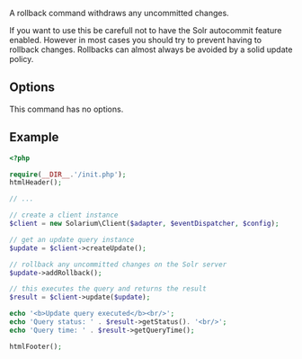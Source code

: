 A rollback command withdraws any uncommitted changes.

If you want to use this be carefull not to have the Solr autocommit feature enabled. However in most cases you should try to prevent having to rollback changes. Rollbacks can almost always be avoided by a solid update policy.

Options
-------

This command has no options.

Example
-------

```php
<?php

require(__DIR__.'/init.php');
htmlHeader();

// ...

// create a client instance
$client = new Solarium\Client($adapter, $eventDispatcher, $config);

// get an update query instance
$update = $client->createUpdate();

// rollback any uncommitted changes on the Solr server
$update->addRollback();

// this executes the query and returns the result
$result = $client->update($update);

echo '<b>Update query executed</b><br/>';
echo 'Query status: ' . $result->getStatus(). '<br/>';
echo 'Query time: ' . $result->getQueryTime();

htmlFooter();

```
